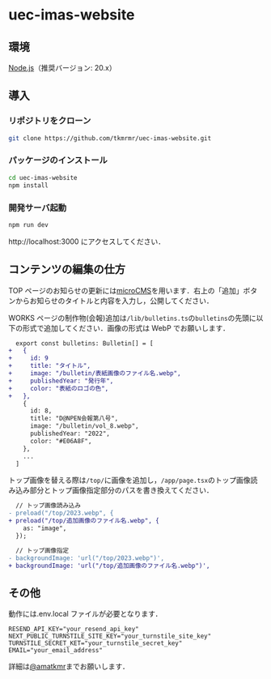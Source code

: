 # uec-imas-website

## 環境

[Node.js](https://nodejs.org/)（推奨バージョン: 20.x）

## 導入

### リポジトリをクローン

```bash
git clone https://github.com/tkmrmr/uec-imas-website.git
```

### パッケージのインストール

```bash
cd uec-imas-website
npm install
```

### 開発サーバ起動

```bash
npm run dev
```

http://localhost:3000 にアクセスしてください．

## コンテンツの編集の仕方

TOP ページのお知らせの更新には[microCMS](https://uec-imas.microcms.io/apis/notices)を用います．右上の「追加」ボタンからお知らせのタイトルと内容を入力し，公開してください．

WORKS ページの制作物(会報)追加は`/lib/bulletins.ts`の`bulletins`の先頭に以下の形式で追加してください．画像の形式は WebP でお願いします．

```diff
  export const bulletins: Bulletin[] = [
+   {
+     id: 9
+     title: "タイトル",
+     image: "/bulletin/表紙画像のファイル名.webp",
+     publishedYear: "発行年",
+     color: "表紙のロゴの色",
+   },
    {
      id: 8,
      title: "D@NPEN会報第八号",
      image: "/bulletin/vol_8.webp",
      publishedYear: "2022",
      color: "#E06A8F",
    },
    ...
  ]
```

トップ画像を替える際は`/top/`に画像を追加し，`/app/page.tsx`のトップ画像読み込み部分とトップ画像指定部分のパスを書き換えてください．

```diff
  // トップ画像読み込み
- preload("/top/2023.webp", {
+ preload("/top/追加画像のファイル名.webp", {
    as: "image",
  });
```

```diff
  // トップ画像指定
- backgroundImage: 'url("/top/2023.webp")',
+ backgroundImage: 'url("/top/追加画像のファイル名.webp")',
```

## その他

動作には.env.local ファイルが必要となります．

```.env.local
RESEND_API_KEY="your_resend_api_key"
NEXT_PUBLIC_TURNSTILE_SITE_KEY="your_turnstile_site_key"
TURNSTILE_SECRET_KET="your_turnstile_secret_key"
EMAIL="your_email_address"
```

詳細は[@amatkmr](https://twitter.com/amatkmr)までお願いします．
